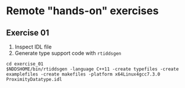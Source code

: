 # Remote "hands-on" exercises


## Exercise 01

1) Inspect IDL file
2) Generate type support code with `rtiddsgen`
```
cd exercise_01
$NDDSHOME/bin/rtiddsgen -language C++11 -create typefiles -create examplefiles -create makefiles -platform x64Linux4gcc7.3.0 ProximityDatatype.idl
```
